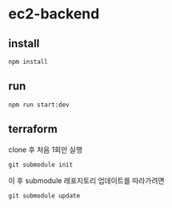 # ec2-backend

## install
```npm install```

## run 
```npm run start:dev```



## terraform
clone 후 처음 1회만 실행

```git submodule init```

이 후 submodule 레포지토리 업데이트를 따라가려면

```git submodule update```
